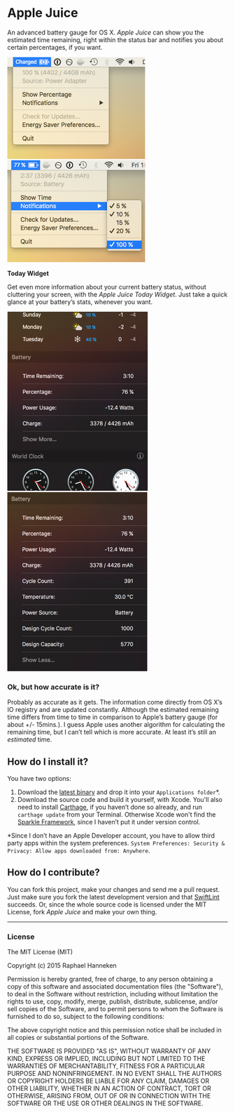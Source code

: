 # Apple Juice #
An advanced battery gauge for OS X. *Apple Juice* can show you the estimated time remaining, right within the status bar and notifies you about certain percentages, if you want.

![Apple Juice Appmenu](screenshot_appmenu.png)
![Apple Juice Notifications](screenshot_notifications.png)

__Today Widget__

Get even more information about your current battery status, without cluttering your screen, with the *Apple Juice Today Widget*. Just take a quick glance at your battery’s stats, whenever you want.

![Apple Juice Today Widget](screenshot_today.png)
![Apple Juice Today Widget Expanded](screenshot_today_all.png)

### Ok, but how accurate is it? ###
Probably as accurate as it gets. The information come directly from OS X’s IO registry and are updated constantly. Although the estimated remaining time differs from time to time in comparison to Apple’s battery gauge (for about +/- 15mins.). I guess Apple uses another algorithm for calculating the remaining time, but I can’t tell which is more accurate. At least it’s still an *estimated* time.

## How do I install it? ##
You have two options:
1. Download the [latest binary](https://github.com/raphaelhanneken/apple-juice/releases/latest) and drop it into your `Applications folder`*.
2. Download the source code and build it yourself, with Xcode. You'll also need to install [Carthage](https://github.com/Carthage/Carthage), if you haven’t done so already, and run `carthage update` from your Terminal. Otherwise Xcode won't find the [Sparkle Framework](https://github.com/sparkle-project/Sparkle), since I haven’t put it under version control. 

*Since I don’t have an Apple Developer account, you have to allow third party apps within the system preferences.
 `System Preferences: Security & Privacy: Allow apps downloaded from: Anywhere`.

## How do I contribute? ##
You can fork this project, make your changes and send me a pull request. Just make sure you fork the latest development version and that [SwiftLint](https://github.com/realm/SwiftLint) succeeds. Or, since the whole source code is licensed under the MIT License, fork *Apple Juice* and make your own thing.

__________

### License ###
The MIT License (MIT)

Copyright (c) 2015 Raphael Hanneken

Permission is hereby granted, free of charge, to any person obtaining a copy of this software and associated documentation files (the "Software"), to deal in the Software without restriction, including without limitation the rights to use, copy, modify, merge, publish, distribute, sublicense, and/or sell copies of the Software, and to permit persons to whom the Software is furnished to do so, subject to the following conditions:

The above copyright notice and this permission notice shall be included in all copies or substantial portions of the Software.

THE SOFTWARE IS PROVIDED "AS IS", WITHOUT WARRANTY OF ANY KIND, EXPRESS OR IMPLIED, INCLUDING BUT NOT LIMITED TO THE WARRANTIES OF MERCHANTABILITY, FITNESS FOR A PARTICULAR PURPOSE AND NONINFRINGEMENT. IN NO EVENT SHALL THE AUTHORS OR COPYRIGHT HOLDERS BE LIABLE FOR ANY CLAIM, DAMAGES OR OTHER LIABILITY, WHETHER IN AN ACTION OF CONTRACT, TORT OR OTHERWISE, ARISING FROM, OUT OF OR IN CONNECTION WITH THE SOFTWARE OR THE USE OR OTHER DEALINGS IN THE SOFTWARE.
